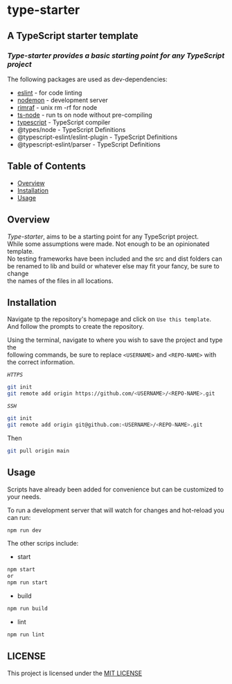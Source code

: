 # type-starter

## A TypeScript starter template

### *Type-starter provides a basic starting point for any TypeScript project*

The following packages are used as dev-dependencies:

* [eslint](https://www.npmjs.com/package/eslint) - for code linting
* [nodemon](https://www.npmjs.com/package/nodemon) - development server
* [rimraf](https://www.npmjs.com/package/rimraf)  - unix rm -rf for node
* [ts-node](https://www.npmjs.com/package/ts-node) - run ts on node without pre-compiling
* [typescript](https://www.npmjs.com/package/typescript) - TypeScript compiler
* @types/node - TypeScript Definitions
* @typescript-eslint/eslint-plugin - TypeScript Definitions
* @typescript-eslint/parser - TypeScript Definitions

## Table of Contents

* [Overview](#Overview)
* [Installation](#Installation)
* [Usage](#Usage)

## Overview

*Type-starter*, aims to be a starting point for any TypeScript project.  
While some assumptions were made. Not enough to be an opinionated template.  
No testing frameworks have been included and the src and dist folders can be
renamed to lib and build or whatever else may fit your fancy, be sure to change  
the names of the files in all locations.  

## Installation

Navigate tp the repository's homepage and click on `Use this template`.  
And follow the prompts to create the repository.  

Using the terminal, navigate to where you wish to save the project and type the  
following commands, be sure to replace `<USERNAME>` and `<REPO-NAME>`  with the correct information.  

*`HTTPS`*
```sh
git init
git remote add origin https://github.com/<USERNAME>/<REPO-NAME>.git
```  
*`SSH`*  
```sh
git init
git remote add origin git@github.com:<USERNAME>/<REPO-NAME>.git
```

Then  

```sh
git pull origin main
```

## Usage

Scripts have already been added for convenience but can be customized to your needs.  

To run a development server that will watch for changes and hot-reload you can run:  
```sh 
npm run dev 
```  
The other scrips include:  

* start  
```sh
npm start 
or 
npm run start
```  
* build
```sh
npm run build
```  
* lint
```sh
npm run lint
```

## LICENSE

This project is licensed under the [MIT LICENSE](./LICENSE)